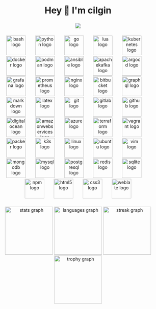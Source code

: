 <h1 align="center">Hey 👋 I'm cilgin</h1>

###

<div align="center">
  <img src="https://visitor-badge.laobi.icu/badge?page_id=cilginc.cilginc&right_color=peru"  />
</div>

###

<div align="center">
  <img src="https://skillicons.dev/icons?i=bash" height="61" alt="bash logo"  />
  <img width="22" />
  <img src="https://cdn.jsdelivr.net/gh/devicons/devicon/icons/python/python-original.svg" height="61" alt="python logo"  />
  <img width="22" />
  <img src="https://cdn.jsdelivr.net/gh/devicons/devicon/icons/go/go-original-wordmark.svg" height="61" alt="go logo"  />
  <img width="22" />
  <img src="https://cdn.jsdelivr.net/gh/devicons/devicon/icons/lua/lua-original.svg" height="61" alt="lua logo"  />
  <img width="22" />
  <img src="https://cdn.jsdelivr.net/gh/devicons/devicon/icons/kubernetes/kubernetes-plain.svg" height="61" alt="kubernetes logo"  />
  <img width="22" />
  <img src="https://cdn.jsdelivr.net/gh/devicons/devicon/icons/docker/docker-original.svg" height="61" alt="docker logo"  />
  <img width="22" />
  <img src="https://cdn.jsdelivr.net/gh/devicons/devicon/icons/podman/podman-original.svg" height="61" alt="podman logo"  />
  <img width="22" />
  <img src="https://cdn.jsdelivr.net/gh/devicons/devicon/icons/ansible/ansible-original.svg" height="61" alt="ansible logo"  />
  <img width="22" />
  <img src="https://skillicons.dev/icons?i=kafka" height="61" alt="apachekafka logo"  />
  <img width="22" />
  <img src="https://cdn.jsdelivr.net/gh/devicons/devicon/icons/argocd/argocd-original.svg" height="61" alt="argocd logo"  />
  <img width="22" />
  <img src="https://cdn.jsdelivr.net/gh/devicons/devicon/icons/grafana/grafana-original.svg" height="61" alt="grafana logo"  />
  <img width="22" />
  <img src="https://cdn.jsdelivr.net/gh/devicons/devicon/icons/prometheus/prometheus-original.svg" height="61" alt="prometheus logo"  />
  <img width="22" />
  <img src="https://cdn.jsdelivr.net/gh/devicons/devicon/icons/nginx/nginx-original.svg" height="61" alt="nginx logo"  />
  <img width="22" />
  <img src="https://cdn.jsdelivr.net/gh/devicons/devicon/icons/bitbucket/bitbucket-original.svg" height="61" alt="bitbucket logo"  />
  <img width="22" />
  <img src="https://cdn.jsdelivr.net/gh/devicons/devicon/icons/graphql/graphql-plain.svg" height="61" alt="graphql logo"  />
  <img width="22" />
  <img src="https://skillicons.dev/icons?i=md" height="61" alt="markdown logo"  />
  <img width="22" />
  <img src="https://cdn.simpleicons.org/latex/008080" height="61" alt="latex logo"  />
  <img width="22" />
  <img src="https://cdn.jsdelivr.net/gh/devicons/devicon/icons/git/git-original.svg" height="61" alt="git logo"  />
  <img width="22" />
  <img src="https://cdn.jsdelivr.net/gh/devicons/devicon/icons/gitlab/gitlab-original.svg" height="61" alt="gitlab logo"  />
  <img width="22" />
  <img src="https://skillicons.dev/icons?i=github" height="61" alt="github logo"  />
  <img width="22" />
  <img src="https://cdn.jsdelivr.net/gh/devicons/devicon/icons/digitalocean/digitalocean-original.svg" height="61" alt="digitalocean logo"  />
  <img width="22" />
  <img src="https://skillicons.dev/icons?i=aws" height="61" alt="amazonwebservices logo"  />
  <img width="22" />
  <img src="https://cdn.jsdelivr.net/gh/devicons/devicon/icons/azure/azure-original.svg" height="61" alt="azure logo"  />
  <img width="22" />
  <img src="https://cdn.jsdelivr.net/gh/devicons/devicon/icons/terraform/terraform-original.svg" height="61" alt="terraform logo"  />
  <img width="22" />
  <img src="https://cdn.jsdelivr.net/gh/devicons/devicon/icons/vagrant/vagrant-original.svg" height="61" alt="vagrant logo"  />
  <img width="22" />
  <img src="https://cdn.jsdelivr.net/gh/devicons/devicon/icons/packer/packer-original.svg" height="61" alt="packer logo"  />
  <img width="22" />
  <img src="https://cdn.jsdelivr.net/gh/devicons/devicon/icons/k3s/k3s-original.svg" height="61" alt="k3s logo"  />
  <img width="22" />
  <img src="https://cdn.jsdelivr.net/gh/devicons/devicon/icons/linux/linux-original.svg" height="61" alt="linux logo"  />
  <img width="22" />
  <img src="https://cdn.simpleicons.org/ubuntu/E95420" height="61" alt="ubuntu logo"  />
  <img width="22" />
  <img src="https://cdn.jsdelivr.net/gh/devicons/devicon/icons/vim/vim-original.svg" height="61" alt="vim logo"  />
  <img width="22" />
  <img src="https://cdn.jsdelivr.net/gh/devicons/devicon/icons/mongodb/mongodb-original.svg" height="61" alt="mongodb logo"  />
  <img width="22" />
  <img src="https://cdn.jsdelivr.net/gh/devicons/devicon/icons/mysql/mysql-original.svg" height="61" alt="mysql logo"  />
  <img width="22" />
  <img src="https://cdn.jsdelivr.net/gh/devicons/devicon/icons/postgresql/postgresql-original.svg" height="61" alt="postgresql logo"  />
  <img width="22" />
  <img src="https://cdn.jsdelivr.net/gh/devicons/devicon/icons/redis/redis-original.svg" height="61" alt="redis logo"  />
  <img width="22" />
  <img src="https://cdn.jsdelivr.net/gh/devicons/devicon/icons/sqlite/sqlite-original.svg" height="61" alt="sqlite logo"  />
  <img width="22" />
  <img src="https://cdn.jsdelivr.net/gh/devicons/devicon/icons/npm/npm-original-wordmark.svg" height="61" alt="npm logo"  />
  <img width="22" />
  <img src="https://cdn.jsdelivr.net/gh/devicons/devicon/icons/html5/html5-original.svg" height="61" alt="html5 logo"  />
  <img width="22" />
  <img src="https://cdn.jsdelivr.net/gh/devicons/devicon/icons/css3/css3-original.svg" height="61" alt="css3 logo"  />
  <img width="22" />
  <img src="https://cdn.jsdelivr.net/gh/devicons/devicon/icons/weblate/weblate-original.svg" height="61" alt="weblate logo"  />
</div>

###

<div align="center">
  <img src="https://github-readme-stats.vercel.app/api?username=cilginc&hide_title=false&hide_rank=false&show_icons=true&include_all_commits=true&count_private=true&disable_animations=false&theme=rose_pine&locale=en&hide_border=false&order=1" height="150" alt="stats graph"  />
  <img src="https://github-readme-stats.vercel.app/api/top-langs?username=cilginc&locale=en&hide_title=false&layout=compact&card_width=320&langs_count=5&theme=rose_pine&hide_border=false&order=2" height="150" alt="languages graph"  />
  <img src="https://streak-stats.demolab.com?user=cilginc&locale=en&mode=daily&theme=rose_pine&hide_border=false&border_radius=5&order=3" height="150" alt="streak graph"  />
  <img src="https://github-profile-trophy.vercel.app?username=cilginc&theme=darkhub&column=-1&row=1&margin-w=8&margin-h=8&no-bg=false&no-frame=false&order=4" height="150" alt="trophy graph"  />
</div>

###
